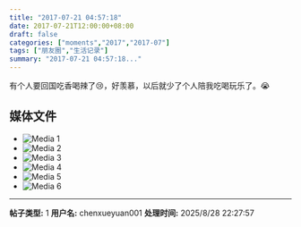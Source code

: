 ```yaml
---
title: "2017-07-21 04:57:18"
date: 2017-07-21T12:00:00+08:00
draft: false
categories: ["moments","2017","2017-07"]
tags: ["朋友圈","生活记录"]
summary: "2017-07-21 04:57:18..."
---
```


有个人要回国吃香喝辣了😢，好羡慕，以后就少了个人陪我吃喝玩乐了。😭

## 媒体文件

- ![Media 1](/Moments/photos/2017-07-21/201707210457180.jpg)
- ![Media 2](/Moments/photos/2017-07-21/201707210457181.jpg)
- ![Media 3](/Moments/photos/2017-07-21/201707210457182.jpg)
- ![Media 4](/Moments/photos/2017-07-21/201707210457183.jpg)
- ![Media 5](/Moments/photos/2017-07-21/201707210457184.jpg)
- ![Media 6](/Moments/photos/2017-07-21/201707210457185.jpg)

---

**帖子类型:** 1
**用户名:** chenxueyuan001
**处理时间:** 2025/8/28 22:27:57